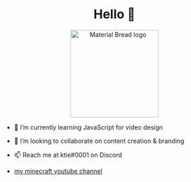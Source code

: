 <h1 align="center">Hello 👋</h1>

<p align="center">
  <img width="200" src="https://pbs.twimg.com/media/FH4MMKdVIAAcWsl?format=jpg&name=medium" alt="Material Bread logo">

- 🌱 I’m currently learning JavaScript for video design
- 👯 I’m looking to collaborate on content creation & branding
- 📫 Reach me at ktie#0001 on Discord

-   <a href="https://undergrad.admissions.columbia.edu/" class="button icon search">my minecraft youtube channel</a>
